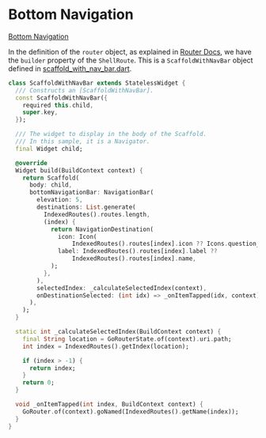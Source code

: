 # Bottom Navigation

[Bottom Navigation](/docs/images//BottomNavigation.gif)

In the definition of the `router` object, as explained in [Router Docs](/docs/Router.md), we have the `builder` property of the `ShellRoute`. This is a `ScaffoldWithNavBar` object defined in [scaffold_with_nav_bar.dart](/lib/widgets/scaffold_with_nav_bar.dart).
```dart
class ScaffoldWithNavBar extends StatelessWidget {
  /// Constructs an [ScaffoldWithNavBar].
  const ScaffoldWithNavBar({
    required this.child,
    super.key,
  });

  /// The widget to display in the body of the Scaffold.
  /// In this sample, it is a Navigator.
  final Widget child;

  @override
  Widget build(BuildContext context) {
    return Scaffold(
      body: child,
      bottomNavigationBar: NavigationBar(
        elevation: 5,
        destinations: List.generate(
          IndexedRoutes().routes.length,
          (index) {
            return NavigationDestination(
              icon: Icon(
                  IndexedRoutes().routes[index].icon ?? Icons.question_mark),
              label: IndexedRoutes().routes[index].label ??
                  IndexedRoutes().routes[index].name,
            );
          },
        ),
        selectedIndex: _calculateSelectedIndex(context),
        onDestinationSelected: (int idx) => _onItemTapped(idx, context),
      ),
    );
  }

  static int _calculateSelectedIndex(BuildContext context) {
    final String location = GoRouterState.of(context).uri.path;
    int index = IndexedRoutes().getIndex(location);

    if (index > -1) {
      return index;
    }
    return 0;
  }

  void _onItemTapped(int index, BuildContext context) {
    GoRouter.of(context).goNamed(IndexedRoutes().getName(index));
  }
}
```